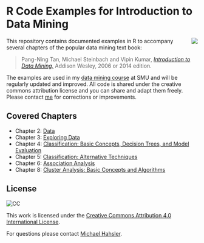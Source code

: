 
# R Code Examples for Introduction to Data Mining

<a href="http://www-users.cs.umn.edu/~kumar/dmbook"><img src="http://www-users.cs.umn.edu/~kumar/dmbook/book_small.jpg" align="right"></a>

This repository contains documented examples in R to accompany several chapters of the popular data mining text book:

> Pang-Ning Tan, Michael Steinbach and Vipin Kumar, 
[_Introduction to Data Mining,_](http://www-users.cs.umn.edu/~kumar/dmbook) Addison Wesley, 2006 or 2014 edition.



The examples are used in my [data mining course](http://michael.hahsler.net/SMU/EMIS7332) at SMU and will be regularly updated and improved. 
All code is shared under the creative commons attribution license and you can
share and adapt them freely. Please contact [me](http://michael.hahsler.net) 
for corrections or improvements. 


## Covered Chapters

* Chapter 2: [Data](https://rawgit.com/mhahsler/Introduction_to_Data_Mining_R_Examples/master/chap2.html)
* Chapter 3: [Exploring Data](https://rawgit.com/mhahsler/Introduction_to_Data_Mining_R_Examples/master/chap3.html)
* Chapter 4: [Classification: Basic Concepts, Decision Trees, and Model Evaluation](https://rawgit.com/mhahsler/Introduction_to_Data_Mining_R_Examples/master/chap4.html)
* Chapter 5: [Classification: Alternative Techniques](https://rawgit.com/mhahsler/Introduction_to_Data_Mining_R_Examples/master/chap5.html)
* Chapter 6: [Association Analysis](https://rawgit.com/mhahsler/Introduction_to_Data_Mining_R_Examples/master/chap6.html)
* Chapter 8: [Cluster Analysis: Basic Concepts and Algorithms](https://rawgit.com/mhahsler/Introduction_to_Data_Mining_R_Examples/master/chap8.html)


## License
![CC](https://i.creativecommons.org/l/by/4.0/88x31.png)

 This work is licensed under the
 [Creative Commons Attribution 4.0 International License](http://creativecommons.org/licenses/by/4.0/). 
 
 For questions please contact
 [Michael Hahsler](http://michael.hahsler.net).
